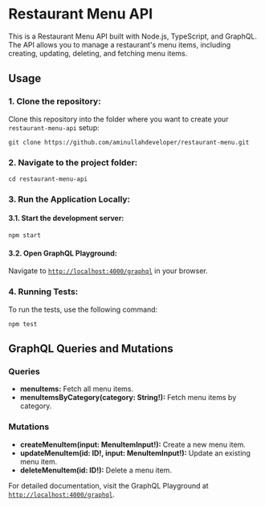 # Restaurant Menu API

This is a Restaurant Menu API built with Node.js, TypeScript, and GraphQL. The API allows you to manage a restaurant's menu items, including creating, updating, deleting, and fetching menu items.

## Usage

### 1. Clone the repository:

Clone this repository into the folder where you want to create your `restaurant-menu-api` setup:

```
git clone https://github.com/aminullahdeveloper/restaurant-menu.git
```

### 2. Navigate to the project folder:
```
cd restaurant-menu-api
```

### 3. Run the Application Locally:

#### 3.1. Start the development server:
```
npm start
```
#### 3.2. Open GraphQL Playground:

Navigate to [`http://localhost:4000/graphql`](http://localhost:4000/graphql) in your browser.

### 4. Running Tests:
To run the tests, use the following command:
```
npm test
```
## GraphQL Queries and Mutations
### Queries
- **menuItems:** Fetch all menu items.
- **menuItemsByCategory(category: String!):** Fetch menu items by category.

### Mutations
- **createMenuItem(input: MenuItemInput!):** Create a new menu item.
- **updateMenuItem(id: ID!, input: MenuItemInput!):** Update an existing menu item.
- **deleteMenuItem(id: ID!):** Delete a menu item.

For detailed documentation, visit the GraphQL Playground at [`http://localhost:4000/graphql`](http://localhost:4000/graphql).
